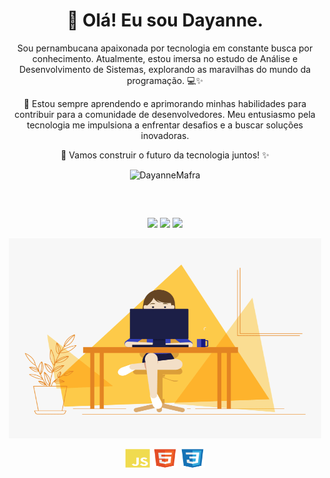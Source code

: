  <div align="center">
 <h1>👋 Olá! Eu sou Dayanne.</h1>
 Sou pernambucana apaixonada por tecnologia em constante busca por conhecimento. Atualmente, estou imersa no estudo de Análise e Desenvolvimento de Sistemas, explorando as maravilhas do mundo da programação. 💻✨

🌱 Estou sempre aprendendo e aprimorando minhas habilidades para contribuir para a comunidade de desenvolvedores. Meu entusiasmo pela tecnologia me impulsiona a enfrentar desafios e a buscar soluções inovadoras.

🚀 Vamos construir o futuro da tecnologia juntos! ✨
<br>
<p align="center"> <img src="https://komarev.com/ghpvc/?username=DayanneMafra&label=Vizualizações%20de%20Perfil&color=0e75b6&style=flat" alt="DayanneMafra" /> </p>
<br>

##
   <a href="https://www.instagram.com/dayannemafraof/" target="_blank"><img src="https://img.shields.io/badge/-Instagram-%23E4405F?style=for-the-badge&logo=instagram&logoColor=white" target="_blank"></a> 
  <a href = "mailto:dayannemafra@gmail.com"><img src="https://img.shields.io/badge/-Gmail-%23333?style=for-the-badge&logo=gmail&logoColor=white" target="_blank"></a>
  <a href="https://www.linkedin.com/in/dayannemafra" target="_blank"><img src="https://img.shields.io/badge/-LinkedIn-%230077B5?style=for-the-badge&logo=linkedin&logoColor=white" target="_blank"></a> 

   <img align="center" alt="GIF" src="./code.gif" width="500" height="320" />


  
<div style="display: inline_block"><br>
  <img align="center" alt="Day-Js" height="30" width="40" src="https://raw.githubusercontent.com/devicons/devicon/master/icons/javascript/javascript-plain.svg">
  <img align="center" alt="Day-HTML" height="30" width="40" src="https://raw.githubusercontent.com/devicons/devicon/master/icons/html5/html5-original.svg">
  <img align="center" alt="Day-CSS" height="30" width="40" src="https://raw.githubusercontent.com/devicons/devicon/master/icons/css3/css3-original.svg"> 
</div>

